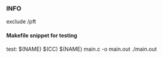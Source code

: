 ### INFO

exclude /pft

#### Makefile snippet for testing
test: $(NAME)
    $(CC) $(NAME) main.c -o main.out
    ./main.out
